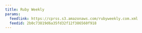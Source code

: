 ```yaml
---
title: Ruby Weekly
params:
  feedlink: https://cprss.s3.amazonaws.com/rubyweekly.com.xml
  feedid: 2b0c73819d6a35fd32f12f386560f918
---
```


